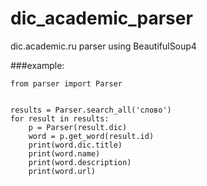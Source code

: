 # dic_academic_parser
dic.academic.ru parser using BeautifulSoup4

###example:
```
from parser import Parser


results = Parser.search_all('слово')
for result in results:
    p = Parser(result.dic)
    word = p.get_word(result.id)
    print(word.dic.title)
    print(word.name)
    print(word.description)
    print(word.url)
```



